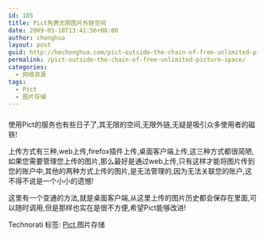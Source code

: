 ```yaml
---
id: 185
title: Pict免费无限图片外链空间
date: 2009-05-18T13:41:56+08:00
author: chonghua
layout: post
guid: http://hechonghua.com/pict-outside-the-chain-of-free-unlimited-picture-space/
permalink: /pict-outside-the-chain-of-free-unlimited-picture-space/
categories:
  - 网络资源
tags:
  - Pict
  - 图片存储
---
```

### 

使用Pict的服务也有些日子了,其无限的空间,无限外链,无疑是吸引众多使用者的磁铁!

上传方式有三种,web上传,firefox插件上传,桌面客户端上传,这三种方式都很简陋,如果您需要管理您上传的图片,那么最好是通过web上传,只有这样才能将图片传到您的账户中,其他的两种方式上传的图片,是无法管理的,因为无法关联您的账户,这不得不说是一个小小的遗憾!

这里有一个变通的方法,就是桌面客户端,从这里上传的图片历史都会保存在里面,可以随时调用,但是那样也实在是很不方便,希望Pict能够改进!

<div style="padding-bottom: 0px; margin: 0px; padding-left: 0px; padding-right: 0px; display: inline; float: none; padding-top: 0px" id="scid:0767317B-992E-4b12-91E0-4F059A8CECA8:52d9bdf5-0f48-46a3-8207-390b37192190" class="wlWriterEditableSmartContent">
  Technorati 标签: <a href="http://technorati.com/tags/Pict" rel="tag">Pict</a>,图片存储
</div>